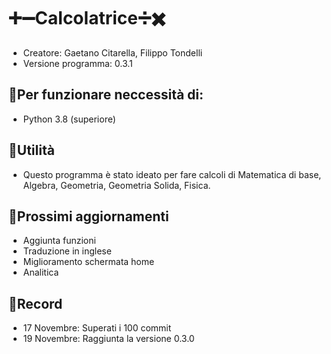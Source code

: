 # ➕➖Calcolatrice➗✖️
- Creatore: Gaetano Citarella, Filippo Tondelli
- Versione programma: 0.3.1
## 📍Per funzionare neccessità di:
- Python 3.8 (superiore)
## 📍Utilità
- Questo programma è stato ideato per fare calcoli di Matematica di base, Algebra, Geometria, Geometria Solida, Fisica.
## 📍Prossimi aggiornamenti
- Aggiunta funzioni
- Traduzione in inglese
- Miglioramento schermata home
- Analitica
## 📍Record
- 17 Novembre: Superati i 100 commit
- 19 Novembre: Raggiunta la versione 0.3.0
